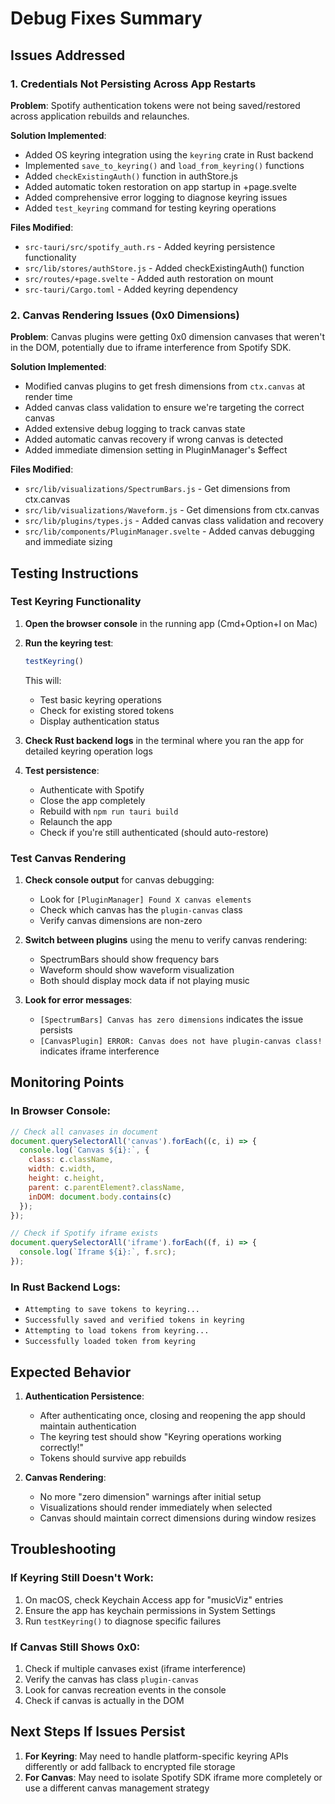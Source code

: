 # Debug Fixes Summary

## Issues Addressed

### 1. Credentials Not Persisting Across App Restarts

**Problem**: Spotify authentication tokens were not being saved/restored across application rebuilds and relaunches.

**Solution Implemented**:
- Added OS keyring integration using the `keyring` crate in Rust backend
- Implemented `save_to_keyring()` and `load_from_keyring()` functions
- Added `checkExistingAuth()` function in authStore.js
- Added automatic token restoration on app startup in +page.svelte
- Added comprehensive error logging to diagnose keyring issues
- Added `test_keyring` command for testing keyring operations

**Files Modified**:
- `src-tauri/src/spotify_auth.rs` - Added keyring persistence functionality
- `src/lib/stores/authStore.js` - Added checkExistingAuth() function
- `src/routes/+page.svelte` - Added auth restoration on mount
- `src-tauri/Cargo.toml` - Added keyring dependency

### 2. Canvas Rendering Issues (0x0 Dimensions)

**Problem**: Canvas plugins were getting 0x0 dimension canvases that weren't in the DOM, potentially due to iframe interference from Spotify SDK.

**Solution Implemented**:
- Modified canvas plugins to get fresh dimensions from `ctx.canvas` at render time
- Added canvas class validation to ensure we're targeting the correct canvas
- Added extensive debug logging to track canvas state
- Added automatic canvas recovery if wrong canvas is detected
- Added immediate dimension setting in PluginManager's $effect

**Files Modified**:
- `src/lib/visualizations/SpectrumBars.js` - Get dimensions from ctx.canvas
- `src/lib/visualizations/Waveform.js` - Get dimensions from ctx.canvas
- `src/lib/plugins/types.js` - Added canvas class validation and recovery
- `src/lib/components/PluginManager.svelte` - Added canvas debugging and immediate sizing

## Testing Instructions

### Test Keyring Functionality

1. **Open the browser console** in the running app (Cmd+Option+I on Mac)

2. **Run the keyring test**:
   ```javascript
   testKeyring()
   ```
   This will:
   - Test basic keyring operations
   - Check for existing stored tokens
   - Display authentication status

3. **Check Rust backend logs** in the terminal where you ran the app for detailed keyring operation logs

4. **Test persistence**:
   - Authenticate with Spotify
   - Close the app completely
   - Rebuild with `npm run tauri build`
   - Relaunch the app
   - Check if you're still authenticated (should auto-restore)

### Test Canvas Rendering

1. **Check console output** for canvas debugging:
   - Look for `[PluginManager] Found X canvas elements`
   - Check which canvas has the `plugin-canvas` class
   - Verify canvas dimensions are non-zero

2. **Switch between plugins** using the menu to verify canvas rendering:
   - SpectrumBars should show frequency bars
   - Waveform should show waveform visualization
   - Both should display mock data if not playing music

3. **Look for error messages**:
   - `[SpectrumBars] Canvas has zero dimensions` indicates the issue persists
   - `[CanvasPlugin] ERROR: Canvas does not have plugin-canvas class!` indicates iframe interference

## Monitoring Points

### In Browser Console:
```javascript
// Check all canvases in document
document.querySelectorAll('canvas').forEach((c, i) => {
  console.log(`Canvas ${i}:`, {
    class: c.className,
    width: c.width,
    height: c.height,
    parent: c.parentElement?.className,
    inDOM: document.body.contains(c)
  });
});

// Check if Spotify iframe exists
document.querySelectorAll('iframe').forEach((f, i) => {
  console.log(`Iframe ${i}:`, f.src);
});
```

### In Rust Backend Logs:
- `Attempting to save tokens to keyring...`
- `Successfully saved and verified tokens in keyring`
- `Attempting to load tokens from keyring...`
- `Successfully loaded token from keyring`

## Expected Behavior

1. **Authentication Persistence**:
   - After authenticating once, closing and reopening the app should maintain authentication
   - The keyring test should show "Keyring operations working correctly!"
   - Tokens should survive app rebuilds

2. **Canvas Rendering**:
   - No more "zero dimension" warnings after initial setup
   - Visualizations should render immediately when selected
   - Canvas should maintain correct dimensions during window resizes

## Troubleshooting

### If Keyring Still Doesn't Work:
1. On macOS, check Keychain Access app for "musicViz" entries
2. Ensure the app has keychain permissions in System Settings
3. Run `testKeyring()` to diagnose specific failures

### If Canvas Still Shows 0x0:
1. Check if multiple canvases exist (iframe interference)
2. Verify the canvas has class `plugin-canvas`
3. Look for canvas recreation events in the console
4. Check if canvas is actually in the DOM

## Next Steps If Issues Persist

1. **For Keyring**: May need to handle platform-specific keyring APIs differently or add fallback to encrypted file storage
2. **For Canvas**: May need to isolate Spotify SDK iframe more completely or use a different canvas management strategy